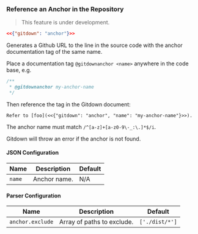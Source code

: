 ### Reference an Anchor in the Repository

> This feature is under development.

<!-- gitdown: off -->
```json
<<{"gitdown": "anchor"}>>
```
<!-- gitdown: on -->

Generates a Github URL to the line in the source code with the anchor documentation tag of the same name.

Place a documentation tag `@gitdownanchor <name>` anywhere in the code base, e.g.

```js
/**
 * @gitdownanchor my-anchor-name
 */
```

Then reference the tag in the Gitdown document:

<!-- gitdown: off -->
```
Refer to [foo](<<{"gitdown": "anchor", "name": "my-anchor-name"}>>).
```
<!-- gitdown: on -->

The anchor name must match `/^[a-z]+[a-z0-9\-_:\.]*$/i`.

Gitdown will throw an error if the anchor is not found.

#### JSON Configuration

| Name | Description | Default |
| --- | --- | --- |
| `name` | Anchor name. | N/A |

#### Parser Configuration

| Name | Description | Default |
| --- | --- | --- |
| `anchor.exclude` | Array of paths to exclude. | `['./dist/*']` |